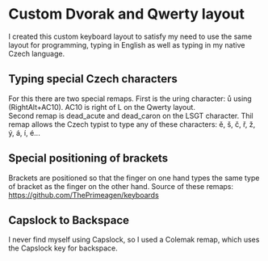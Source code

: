 # Custom Dvorak and Qwerty layout
I created this custom keyboard layout to satisfy my need to use the same layout for programming, typing in English as well as typing in my native Czech language.

## Typing special Czech characters
For this there are two special remaps. First is the uring character: ů using (RightAlt+AC10). AC10 is right of L on the Qwerty layout.
<br>
Second remap is dead_acute and dead_caron on the LSGT character. Thil remap allows the Czech typist to type any of these characters: ě, š, č, ř, ž, ý, á, í, é... 

## Special positioning of brackets
Brackets are positioned so that the finger on one hand types the same type of bracket as the finger on the other hand. 
Source of these remaps: https://github.com/ThePrimeagen/keyboards

## Capslock to Backspace
I never find myself using Capslock, so I used a Colemak remap, which uses the Capslock key for backspace.

